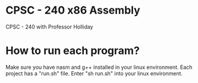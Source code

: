 # CPSC - 240 x86 Assembly

CPSC - 240 with Professor Holliday

# How to run each program?

Make sure you have nasm and g++ installed in your linux environment. Each project has a "run.sh" file. Enter "sh run.sh" into your linux environment.
